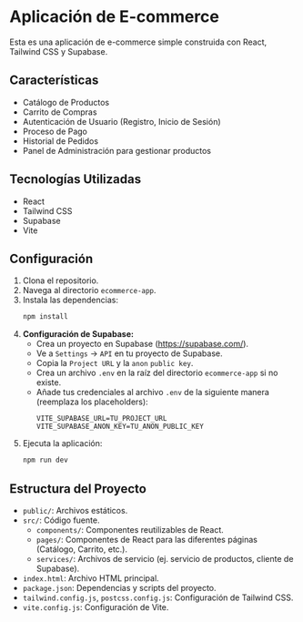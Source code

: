 # Aplicación de E-commerce

Esta es una aplicación de e-commerce simple construida con React, Tailwind CSS y Supabase.

## Características

- Catálogo de Productos
- Carrito de Compras
- Autenticación de Usuario (Registro, Inicio de Sesión)
- Proceso de Pago
- Historial de Pedidos
- Panel de Administración para gestionar productos

## Tecnologías Utilizadas

- React
- Tailwind CSS
- Supabase
- Vite

## Configuración

1. Clona el repositorio.
2. Navega al directorio `ecommerce-app`.
3. Instala las dependencias:
   ```bash
   npm install
   ```
4. **Configuración de Supabase:**
   - Crea un proyecto en Supabase (https://supabase.com/).
   - Ve a `Settings` -> `API` en tu proyecto de Supabase.
   - Copia la `Project URL` y la `anon` `public key`.
   - Crea un archivo `.env` en la raíz del directorio `ecommerce-app` si no existe.
   - Añade tus credenciales al archivo `.env` de la siguiente manera (reemplaza los placeholders):
     ```env
     VITE_SUPABASE_URL=TU_PROJECT_URL
     VITE_SUPABASE_ANON_KEY=TU_ANON_PUBLIC_KEY
     ```
5. Ejecuta la aplicación:
   ```bash
   npm run dev
   ```

## Estructura del Proyecto

- `public/`: Archivos estáticos.
- `src/`: Código fuente.
  - `components/`: Componentes reutilizables de React.
  - `pages/`: Componentes de React para las diferentes páginas (Catálogo, Carrito, etc.).
  - `services/`: Archivos de servicio (ej. servicio de productos, cliente de Supabase).
- `index.html`: Archivo HTML principal.
- `package.json`: Dependencias y scripts del proyecto.
- `tailwind.config.js`, `postcss.config.js`: Configuración de Tailwind CSS.
- `vite.config.js`: Configuración de Vite.

